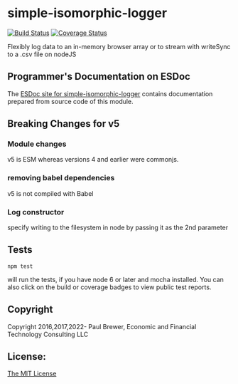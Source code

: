 simple-isomorphic-logger
========


[![Build Status](https://travis-ci.org/DrPaulBrewer/simple-isomorphic-logger.svg?branch=master)](https://travis-ci.org/DrPaulBrewer/simple-isomorphic-logger)
[![Coverage Status](https://coveralls.io/repos/github/DrPaulBrewer/simple-isomorphic-logger/badge.svg?branch=master)](https://coveralls.io/github/DrPaulBrewer/simple-isomorphic-logger?branch=master)

Flexibly log data to an in-memory browser array or to stream with writeSync to a .csv file on nodeJS

## Programmer's Documentation on ESDoc

The [ESDoc site for simple-isomorphic-logger](https://doc.esdoc.org/github.com/DrPaulBrewer/simple-isomorphic-logger/) contains documentation prepared from source code of this module.

## Breaking Changes for v5

### Module changes
v5 is ESM whereas versions 4 and earlier were commonjs.

### removing babel dependencies
v5 is not compiled with Babel

### Log constructor
specify writing to the filesystem in node by passing it as the 2nd parameter

## Tests

    npm test

will run the tests, if you have node 6 or later and mocha installed.  You can also click on the build or coverage badges to view public test reports.

## Copyright

Copyright 2016,2017,2022- Paul Brewer, Economic and Financial Technology Consulting LLC

## License:

[The MIT License](./LICENSE.md)
